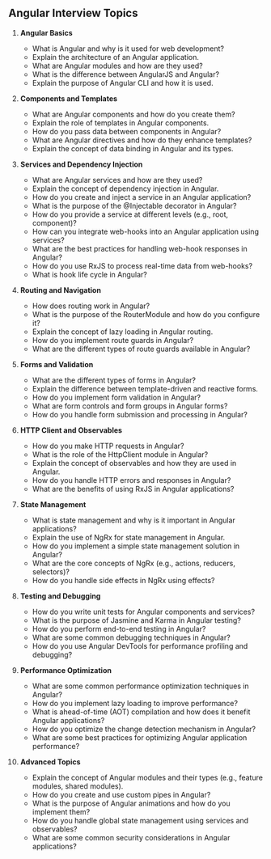 ## Angular Interview Topics

1. **Angular Basics**
    - What is Angular and why is it used for web development?
    - Explain the architecture of an Angular application.
    - What are Angular modules and how are they used?
    - What is the difference between AngularJS and Angular?
    - Explain the purpose of Angular CLI and how it is used.

2. **Components and Templates**
    - What are Angular components and how do you create them?
    - Explain the role of templates in Angular components.
    - How do you pass data between components in Angular?
    - What are Angular directives and how do they enhance templates?
    - Explain the concept of data binding in Angular and its types.

3. **Services and Dependency Injection**
    - What are Angular services and how are they used?
    - Explain the concept of dependency injection in Angular.
    - How do you create and inject a service in an Angular application?
    - What is the purpose of the @Injectable decorator in Angular?
    - How do you provide a service at different levels (e.g., root, component)?
    - How can you integrate web-hooks into an Angular application using services?
    - What are the best practices for handling web-hook responses in Angular?
    - How do you use RxJS to process real-time data from web-hooks?
    - What is hook life cycle in Angular?

4. **Routing and Navigation**
    - How does routing work in Angular?
    - What is the purpose of the RouterModule and how do you configure it?
    - Explain the concept of lazy loading in Angular routing.
    - How do you implement route guards in Angular?
    - What are the different types of route guards available in Angular?

5. **Forms and Validation**
    - What are the different types of forms in Angular?
    - Explain the difference between template-driven and reactive forms.
    - How do you implement form validation in Angular?
    - What are form controls and form groups in Angular forms?
    - How do you handle form submission and processing in Angular?

6. **HTTP Client and Observables**
    - How do you make HTTP requests in Angular?
    - What is the role of the HttpClient module in Angular?
    - Explain the concept of observables and how they are used in Angular.
    - How do you handle HTTP errors and responses in Angular?
    - What are the benefits of using RxJS in Angular applications?

7. **State Management**
    - What is state management and why is it important in Angular applications?
    - Explain the use of NgRx for state management in Angular.
    - How do you implement a simple state management solution in Angular?
    - What are the core concepts of NgRx (e.g., actions, reducers, selectors)?
    - How do you handle side effects in NgRx using effects?

8. **Testing and Debugging**
    - How do you write unit tests for Angular components and services?
    - What is the purpose of Jasmine and Karma in Angular testing?
    - How do you perform end-to-end testing in Angular?
    - What are some common debugging techniques in Angular?
    - How do you use Angular DevTools for performance profiling and debugging?

9. **Performance Optimization**
    - What are some common performance optimization techniques in Angular?
    - How do you implement lazy loading to improve performance?
    - What is ahead-of-time (AOT) compilation and how does it benefit Angular applications?
    - How do you optimize the change detection mechanism in Angular?
    - What are some best practices for optimizing Angular application performance?

10. **Advanced Topics**
    - Explain the concept of Angular modules and their types (e.g., feature modules, shared modules).
    - How do you create and use custom pipes in Angular?
    - What is the purpose of Angular animations and how do you implement them?
    - How do you handle global state management using services and observables?
    - What are some common security considerations in Angular applications?
   
